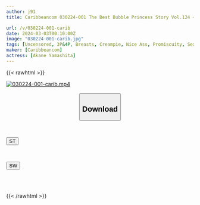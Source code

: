 ```yaml
---
author: j91
title: Caribbeancom 030224-001 The Best Bubble Princess Story Vol.124 ~ Alternate between pussy and anus with the anal soap! ~Akane Yamashita

url: /v/030224-001-carib
date: 2024-03-03T00:10:00Z
image: "030224-001-carib.jpg"
tags: [Uncensored, 3P&4P, Breasts, Creampie, Nice Ass, Promiscuity, Sexy Legs, Shaved, Slender, Titty Fuck]
maker: [Caribbeancom]
actress: [Akane Yamashita]
---
```



{{< rawhtml >}}

<div class="video" data-videoid="92JGmkr8XaIagO9">
    <a href="javascript:;">
        <img src="/v/030224-001-carib/030224-001-carib.jpg" width="WIDTH" height="HEIGHT" alt="030224-001-carib.mp4" loading="lazy">
    </a>
</div>

<script type="text/javascript" src="https://j91.asia/asset/on-demand-st.js"></script>

<br>
  <link rel="stylesheet" href="https://j91.asia/asset/bs5.css">
  
  <center>
  <button class="btn btn-primary" type="button" data-bs-toggle="collapse" data-bs-target=".multi-collapse" aria-expanded="false" aria-controls="multiCollapseExample1 multiCollapseExample2"><h2>Download</h2></button></center>
</p>
<div class="row">
  <div class="col">
    <div class="collapse multi-collapse" id="multiCollapseExample1">
      <div class="card card-body">
	      	      <br>
<div class="buttons">  
<p><a href="https://streamtape.to/v/92JGmkr8XaIagO9" target="_blank"><button class="btn-hover color-3"><i class="fa fa-download"></i> ST</button></a></p></div>
    </div>
  </div>
</div>
  <div class="col">
    <div class="collapse multi-collapse" id="multiCollapseExample2">
      <div class="card card-body">
	      <br>
<div class="buttons">
<p><a href="https://cdnwish.com/76pefqukw68a" target="_blank"><button class="btn-hover color-2"><i class="fa fa-download"></i> SW</button></a></p></div>
<br><br>
      </div>
    </div>
  </div>
</div>

{{< /rawhtml >}}